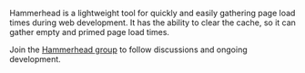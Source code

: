 Hammerhead is a lightweight tool for quickly and easily gathering page load times during web development. It has the ability to clear the cache, so it can gather empty and primed page load times.

Join the [Hammerhead group](http://groups.google.com/group/hammerhead-os) to follow discussions and ongoing development.